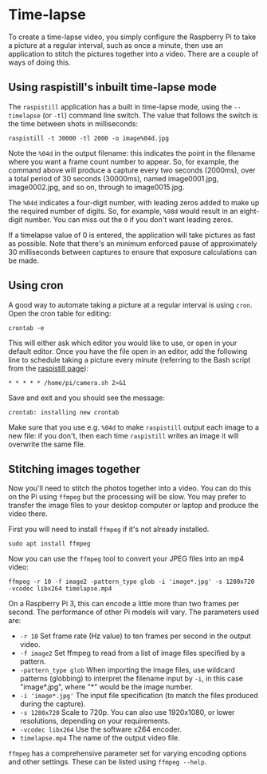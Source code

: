 # Time-lapse

To create a time-lapse video, you simply configure the Raspberry Pi to take a picture at a regular interval, such as once a minute, then use an application to stitch the pictures together into a video. There are a couple of ways of doing this.

## Using raspistill's inbuilt time-lapse mode

The `raspistill` application has a built in time-lapse mode, using the `--timelapse` (or `-tl`) command line switch. The value that follows the switch is the time between shots in milliseconds:

```
raspistill -t 30000 -tl 2000 -o image%04d.jpg
```

Note the `%04d` in the output filename: this indicates the point in the filename where you want a frame count number to appear. So, for example, the command above will produce a capture every two seconds (2000ms), over a total period of 30 seconds (30000ms), named image0001.jpg, image0002.jpg, and so on, through to image0015.jpg.

The `%04d` indicates a four-digit number, with leading zeros added to make up the required number of digits. So, for example, `%08d` would result in an eight-digit number. You can miss out the `0` if you don't want leading zeros.

If a timelapse value of 0 is entered, the application will take pictures as fast as possible. Note that there's an minimum enforced pause of approximately 30 milliseconds between captures to ensure that exposure calculations can be made.

## Using cron

A good way to automate taking a picture at a regular interval is using `cron`. Open the cron table for editing:

```
crontab -e
```

This will either ask which editor you would like to use, or open in your default editor. Once you have the file open in an editor, add the following line to schedule taking a picture every minute (referring to the Bash script from the [raspistill page](raspistill.md)):

```
* * * * * /home/pi/camera.sh 2>&1
```

Save and exit and you should see the message:

```
crontab: installing new crontab
```

Make sure that you use e.g. `%04d` to make `raspistill` output each image to a new file: if you don't, then each time `raspistill` writes an image it will overwrite the same file.

## Stitching images together

Now you'll need to stitch the photos together into a video. You can do this on the Pi using `ffmpeg` but the processing will be slow. You may prefer to transfer the image files to your desktop computer or laptop and produce the video there.

First you will need to install `ffmpeg` if it's not already installed.

```
sudo apt install ffmpeg
```

Now you can use the `ffmpeg` tool to convert your JPEG files into an mp4 video:

```
ffmpeg -r 10 -f image2 -pattern_type glob -i 'image*.jpg' -s 1280x720 -vcodec libx264 timelapse.mp4
```

On a Raspberry Pi 3, this can encode a little more than two frames per second. The performance of other Pi models will vary. The parameters used are:

- `-r 10` Set frame rate (Hz value) to ten frames per second in the output video.
- `-f image2` Set ffmpeg to read from a list of image files specified by a pattern.
- `-pattern_type glob` When importing the image files, use wildcard patterns (globbing) to interpret the filename input by `-i`, in this case "image*.jpg", where "*" would be the image number.
- `-i 'image*.jpg'` The input file specification (to match the files produced during the capture).
- `-s 1280x720` Scale to 720p. You can also use 1920x1080, or lower resolutions, depending on your requirements.
- `-vcodec libx264` Use the software x264 encoder.
- `timelapse.mp4` The name of the output video file.

`ffmpeg` has a comprehensive parameter set for varying encoding options and other settings. These can be listed using `ffmpeg --help`.
